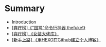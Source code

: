 # Summary

* [Introduction](README.md)
* [\[弃疗榜\]《"国骂"命令行神器 thefuke!》](qi-liao-699c5d22-guo-9a8222-ming-ling-xing-shen-qi-thefuke.md)
* [\[弃疗榜\] 《女装大佬库》](qi-liao-699c5d-300a-nv-zhuang-da-lao-ku-300b.md)
* [\[新手上路\] 《用HEXO在Github建立个人博客》](xin-shou-shang-8def5d-300a-yong-hexo-zai-github-jian-li-ge-ren-bo-ke-300b.md)

